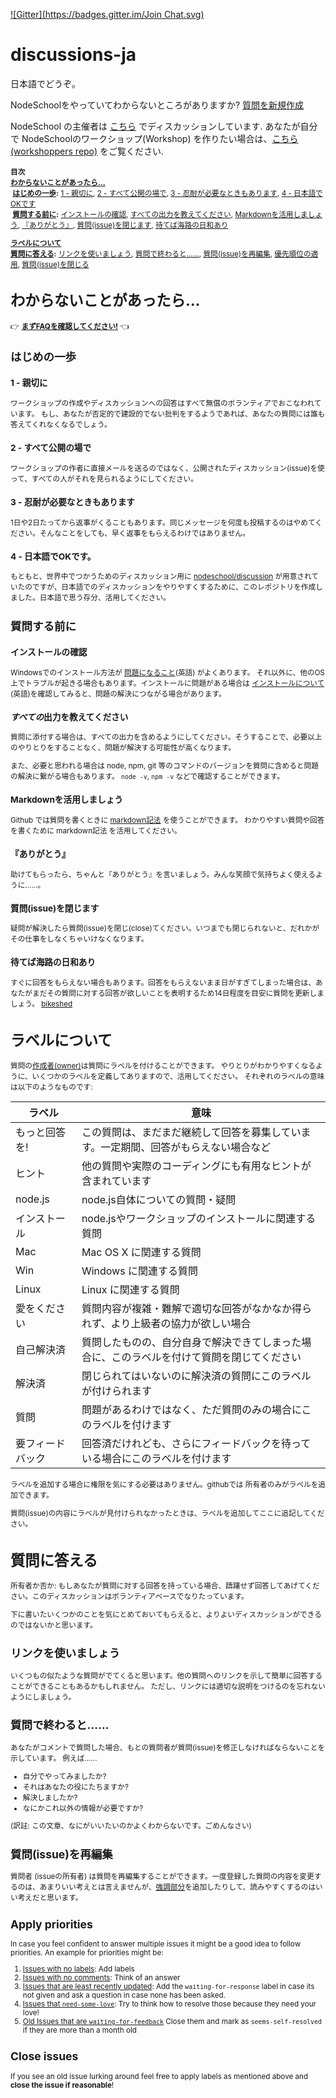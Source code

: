 [![Gitter](https://badges.gitter.im/Join Chat.svg)](https://gitter.im/nodeschool/nodeschool-japan?utm_source=badge&utm_medium=badge&utm_campaign=pr-badge&utm_content=badge)

# discussions-ja

日本語でどうぞ。

NodeSchoolをやっていてわからないところがありますか? [質問を新規作成](https://github.com/nodeschool/discussions-ja/issues) 

NodeSchool の主催者は [こちら](https://github.com/nodeschool/organizers) でディスカッションしています. あなたが自分で NodeSchoolのワークショップ(Workshop) を作りたい場合は、[こちら(workshoppers repo)](https://github.com/nodeschool/workshoppers) をご覧ください.

<sub>
<b>目次</b><br/>
<b><a href="#わからないことがあったら…">わからないことがあったら…</a></b><br/>
&nbsp;<b><a href="#はじめの一歩">はじめの一歩</a>:</b>
<a href="#1---親切に">1 - 親切に</a>,
<a href="#2---すべて公開の場で">2 - すべて公開の場で</a>,
<a href="#3---忍耐が必要なときもあります">3 - 忍耐が必要なときもあります</a>,
<a href="#4---日本語でOKです">4 - 日本語でOKです</a><br/>
&nbsp;<b><a href="#質問する前に">質問する前に</a>:</b>
<a href="#インストールの確認">インストールの確認</a>,
<a href="#すべての出力を教えてください">すべての出力を教えてください</a>,
<a href="#Markdownを活用しましょう">Markdownを活用しましょう</a>,
<a href="#『ありがとう』">『ありがとう』</a>,
<a href="#質問(issue)を閉じます">質問(issue)を閉じます</a>,
<a href="#待てば海路の日和あり">待てば海路の日和あり</a><br/>

<b><a href="#ラベルについて">ラベルについて</a><br/></b>
<b><a href="#質問に答える">質問に答える</a>:</b>
<a href="#リンクを使いましょう">リンクを使いましょう</a>,
<a href="#質問で終わると……">質問で終わると……</a>,
<a href="#質問(issue)を再編集">質問(issue)を再編集</a>,
<a href="#優先順位の適用">優先順位の適用</a>,
<a href="#質問(issue)を閉じる">質問(issue)を閉じる</a>
</sub>

# わからないことがあったら…

:point_right: [**まずFAQを確認してください!**](FAQ.md) :point_left:

## はじめの一歩

### 1 - 親切に

ワークショップの作成やディスカッションへの回答はすべて無償のボランティアでおこなわれています。
もし、あなたが否定的で建設的でない批判をするようであれば、あなたの質問には誰も答えてくれなくなるでしょう。

### 2 - すべて公開の場で

ワークショップの作者に直接メールを送るのではなく、公開されたディスカッション(issue)を使って、すべての人がそれを見られるようにしてください。

### 3 - 忍耐が必要なときもあります

1日や2日たってから返事がくることもあります。同じメッセージを何度も投稿するのはやめてください。そんなことをしても、早く返事をもらえるわけではありません。

### 4 - 日本語でOKです。

もともと、世界中でつかうためのディスカッション用に [nodeschool/discussion](https://github.com/nodeschool/discussions) が用意されていたのですが、日本語でのディスカッションをやりやすくするために、このレポジトリを作成しました。日本語で思う存分、活用してください。

## 質問する前に

### インストールの確認

Windowsでのインストール方法が [問題になること](https://github.com/nodeschool/discussions/issues?q=is%3Aissue+label%3Awindows+)(英語) がよくあります。
それ以外に、他のOS上でトラブルが起きる場合もあります。インストールに問題がある場合は [インストールについて](https://github.com/nodeschool/discussions/wiki/Installation-suggestions)(英語)を確認してみると、問題の解決につながる場合があります。

### *すべての*出力を教えてください

質問に添付する場合は、すべての出力を含めるようにしてください。そうすることで、必要以上のやりとりをすることなく、問題が解決する可能性が高くなります。

また、必要と思われる場合は node, npm, git 等のコマンドのバージョンを質問に含めると問題の解決に繋がる場合もあります。 `node -v`, `npm -v` などで確認することができます。

### Markdownを活用しましょう

Github では質問を書くときに [markdown記法](https://help.github.com/articles/github-flavored-markdown/) を使うことができます。
わかりやすい質問や回答を書くために markdown記法 を活用してください。

### 『ありがとう』

助けてもらったら、ちゃんと『ありがとう』を言いましょう。みんな笑顔で気持ちよく使えるように……。

### 質問(issue)を閉じます

疑問が解決したら質問(issue)を閉じ(close)てください。いつまでも閉じられないと、だれかがその仕事をしなくちゃいけなくなります。

### 待てば海路の日和あり

すぐに回答をもらえない場合もあります。回答をもらえないまま日がすぎてしまった場合は、あなたがまだその質問に対する回答が欲しいことを表明するため14日程度を目安に質問を更新しましょう。 [bikeshed](http://en.wiktionary.org/wiki/bikeshedding)

# ラベルについて

質問の[作成者(owner)](https://github.com/orgs/nodeschool/teams/owners)は質問にラベルを付けることができます。
やりとりがわかりやすくなるように、いくつかのラベルを定義してありますので、活用してください。
それぞれのラベルの意味は以下のようなものです:

| ラベル           | 意味                                                                                       |
|------------------|--------------------------------------------------------------------------------------------|
| もっと回答を!    | この質問は、まだまだ継続して回答を募集しています。一定期間、回答がもらえない場合など       |
| ヒント           | 他の質問や実際のコーディングにも有用なヒントが含まれています                               |
| node.js          | node.js自体についての質問・疑問                                                            |
| インストール     | node.jsやワークショップのインストールに関連する質問                                        |
| Mac              | Mac OS X に関連する質問                                                                    |
| Win              | Windows に関連する質問                                                                     |
| Linux            | Linux に関連する質問                                                                       |
| 愛をください     | 質問内容が複雑・難解で適切な回答がなかなか得られず、より上級者の協力が欲しい場合           |
| 自己解決済       | 質問したものの、自分自身で解決できてしまった場合に、このラベルを付けて質問を閉じてください |
| 解決済           | 閉じられてはいないのに解決済の質問にこのラベルが付けられます                               |
| 質問             | 問題があるわけではなく、ただ質問のみの場合にこのラベルを付けます                           |
| 要フィードバック | 回答済だけれども、さらにフィードバックを待っている場合にこのラベルを付けます               |

ラベルを追加する場合に権限を気にする必要はありません。githubでは 所有者のみがラベルを追加できます。

質問(issue)の内容にラベルが見付けられなかったときは、ラベルを追加してここに追記してください。

# 質問に答える

所有者か否か: もしあなたが質問に対する回答を持っている場合、躊躇せず回答してあげてください。このディスカッションはボランティアベースでなりたっています。

下に書いたいくつかのことを気にとめておいてもらえると、よりよいディスカッションができるのではないかと思います。

## リンクを使いましょう

いくつもの似たような質問がでてくると思います。他の質問へのリンクを示して簡単に回答することができることもあるかもしれません。
ただし、リンクには適切な説明をつけるのを忘れないようにしましょう。

## 質問で終わると……

あなたがコメントで質問した場合、もとの質問者が質問(issue)を修正しなければならないことを示しています。
例えば……

- 自分でやってみましたか?
- それはあなたの役にたちますか?
- 解決しましたか?
- なにかこれ以外の情報が必要ですか?

(訳註: この文章、なにがいいたいのかよくわからないです。ごめんなさい)

## 質問(issue)を再編集

質問者 (issueの所有者) は質問を再編集することができます。一度登録した質問の内容を変更するのは、あまりいい考えとは言えませんが、[強調部分](https://help.github.com/articles/github-flavored-markdown/#syntax-highlighting)を追加したりして、読みやすくするのはいい考えだと思います。

## Apply priorities

In case you feel confident to answer multiple issues it might be a good idea to follow priorities. An example for priorities might be:

1. [Issues with no labels](https://github.com/nodeschool/discussions/issues?q=is%3Aopen+is%3Aissue+no%3Alabel): Add labels
2. [Issues with no comments](https://github.com/nodeschool/discussions/issues?q=is%3Aopen+is%3Aissue+comments%3A0+): Think of an answer
3. [Issues that are least recently updated](https://github.com/nodeschool/discussions/issues?q=is%3Aissue+is%3Aopen+no%3Alabels): Add the `waiting-for-response` label in case its not given and ask a question in case none has been asked.
4. [Issues that `need-some-love`](https://github.com/nodeschool/discussions/issues?q=is%3Aopen+is%3Aissue+label%3Aneeds-some-love): Try to think how to resolve those because they need your love!
5. [Old Issues that are `waiting-for-feedback`](https://github.com/nodeschool/discussions/issues?q=is%3Aopen+is%3Aissue+label%3Awaiting-for-feedback+sort%3Acreated-asc) Close them and mark as `seems-self-resolved` if they are more than a month old

## Close issues

If you see an old issue lurking around feel free to apply labels as mentioned above and **close the issue if reasonable**!
